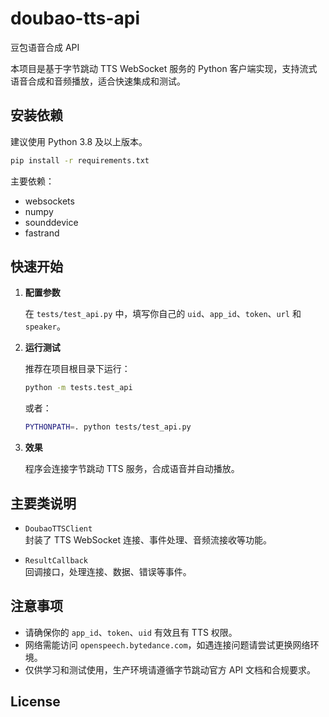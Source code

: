 # doubao-tts-api

豆包语音合成 API

本项目是基于字节跳动 TTS WebSocket 服务的 Python 客户端实现，支持流式语音合成和音频播放，适合快速集成和测试。


## 安装依赖

建议使用 Python 3.8 及以上版本。

```bash
pip install -r requirements.txt
```

主要依赖：

- websockets
- numpy
- sounddevice
- fastrand

## 快速开始

1. **配置参数**

   在 `tests/test_api.py` 中，填写你自己的 `uid`、`app_id`、`token`、`url` 和 `speaker`。

2. **运行测试**

   推荐在项目根目录下运行：

   ```bash
   python -m tests.test_api
   ```

   或者：

   ```bash
   PYTHONPATH=. python tests/test_api.py
   ```

3. **效果**

   程序会连接字节跳动 TTS 服务，合成语音并自动播放。

## 主要类说明

- `DoubaoTTSClient`  
  封装了 TTS WebSocket 连接、事件处理、音频流接收等功能。

- `ResultCallback`  
  回调接口，处理连接、数据、错误等事件。

## 注意事项

- 请确保你的 `app_id`、`token`、`uid` 有效且有 TTS 权限。
- 网络需能访问 `openspeech.bytedance.com`，如遇连接问题请尝试更换网络环境。
- 仅供学习和测试使用，生产环境请遵循字节跳动官方 API 文档和合规要求。

## License
